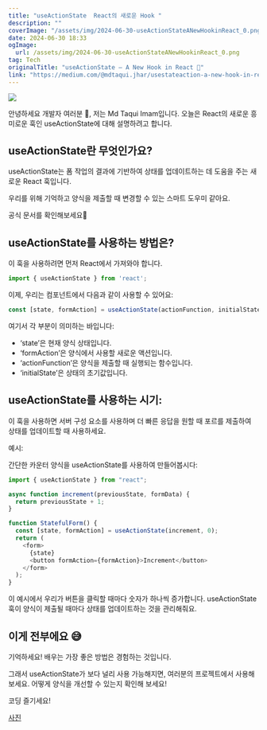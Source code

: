 ```yaml
---
title: "useActionState  React의 새로운 Hook "
description: ""
coverImage: "/assets/img/2024-06-30-useActionStateANewHookinReact_0.png"
date: 2024-06-30 18:33
ogImage: 
  url: /assets/img/2024-06-30-useActionStateANewHookinReact_0.png
tag: Tech
originalTitle: "useActionState — A New Hook in React 🎉"
link: "https://medium.com/@mdtaqui.jhar/usestateaction-a-new-hook-in-react-1558986bf4df"
---
```



<img src="/assets/img/2024-06-30-useActionStateANewHookinReact_0.png" />

안녕하세요 개발자 여러분 👋, 저는 Md Taqui Imam입니다. 오늘은 React의 새로운 흥미로운 훅인 useActionState에 대해 설명하려고 합니다.

## useActionState란 무엇인가요?

useActionState는 폼 작업의 결과에 기반하여 상태를 업데이트하는 데 도움을 주는 새로운 React 훅입니다.

<div class="content-ad"></div>

우리를 위해 기억하고 양식을 제출할 때 변경할 수 있는 스마트 도우미 같아요.

공식 문서를 확인해보세요🚀

## useActionState를 사용하는 방법은?

이 훅을 사용하려면 먼저 React에서 가져와야 합니다.

<div class="content-ad"></div>

```js
import { useActionState } from 'react';
```

이제, 우리는 컴포넌트에서 다음과 같이 사용할 수 있어요:

```js
const [state, formAction] = useActionState(actionFunction, initialState);
```

여기서 각 부분이 의미하는 바입니다:

<div class="content-ad"></div>

- ‘state’은 현재 양식 상태입니다.
- ‘formAction’은 양식에서 사용할 새로운 액션입니다.
- ‘actionFunction’은 양식을 제출할 때 실행되는 함수입니다.
- ‘initialState’은 상태의 초기값입니다.

## useActionState를 사용하는 시기:

이 훅을 사용하면 서버 구성 요소를 사용하며 더 빠른 응답을 원할 때 포르를 제출하여 상태를 업데이트할 때 사용하세요.

예시:

<div class="content-ad"></div>

간단한 카운터 양식을 useActionState를 사용하여 만들어봅시다:

```js
import { useActionState } from "react";

async function increment(previousState, formData) {
  return previousState + 1;
}

function StatefulForm() {
  const [state, formAction] = useActionState(increment, 0);
  return (
    <form>
      {state}
      <button formAction={formAction}>Increment</button>
    </form>
  );
}
```

이 예시에서 우리가 버튼을 클릭할 때마다 숫자가 하나씩 증가합니다. useActionState 훅이 양식이 제출될 때마다 상태를 업데이트하는 것을 관리해줘요.

## 이게 전부에요 😅

<div class="content-ad"></div>

기억하세요! 배우는 가장 좋은 방법은 경험하는 것입니다.

그래서 useActionState가 보다 널리 사용 가능해지면, 여러분의 프로젝트에서 사용해보세요. 어떻게 양식을 개선할 수 있는지 확인해 보세요!

코딩 즐기세요!

[사진](/assets/img/2024-06-30-useActionStateANewHookinReact_1.png)